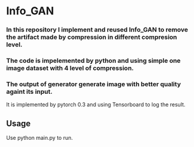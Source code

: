 # Info_GAN
### In this repository I implement and reused Info_GAN to remove the artifact made by compression in different compresion level.
### The code is impelemented by python and using simple one image dataset with 4 level of compression.
### The output of generator generate image with better quality againt its input.

It is implemented by pytorch 0.3 and using Tensorboard to log the result.
## Usage
Use python main.py to run.
